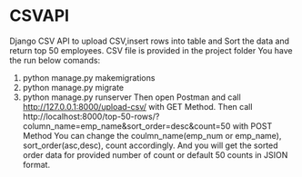 # CSVAPI
Django CSV API to upload CSV,insert rows into table and Sort the data and return top 50 employees.
CSV file is provided in the project folder
You have the run below comands:
1. python manage.py makemigrations
2. python manage.py migrate
3. python manage.py runserver
Then open Postman and call http://127.0.0.1:8000/upload-csv/ with GET Method.
Then call http://localhost:8000/top-50-rows/?column_name=emp_name&sort_order=desc&count=50 with POST Method
You can change the coulmn_name(emp_num or emp_name), sort_order(asc,desc), count accordingly.
And you will get the sorted order data for provided number of count or default 50 counts in JSION format.

